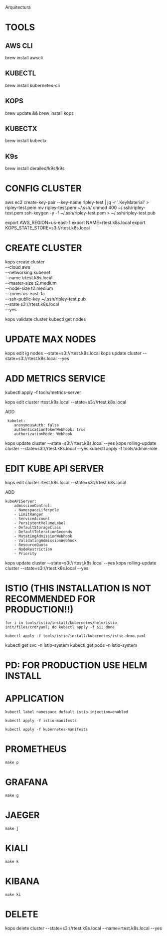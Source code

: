 Arquitectura

# TOOLS

## AWS CLI

brew install awscli

## KUBECTL

brew install kubernetes-cli

## KOPS

brew update && brew install kops

## KUBECTX

brew install kubectx

## K9s

brew install derailed/k9s/k9s

# CONFIG CLUSTER

aws ec2 create-key-pair --key-name ripley-test | jq -r '.KeyMaterial' > ripley-test.pem
mv ripley-test.pem ~/.ssh/
chmod 400 ~/.ssh/ripley-test.pem
ssh-keygen -y -f ~/.ssh/ripley-test.pem > ~/.ssh/ripley-test.pub

export AWS_REGION=us-east-1
export NAME=rtest.k8s.local
export KOPS_STATE_STORE=s3://rtest.k8s.local

# CREATE CLUSTER

kops create cluster \
--cloud aws \
--networking kubenet \
--name \rtest.k8s.local \
--master-size t2.medium \
--node-size t2.medium \
--zones us-east-1a \
--ssh-public-key ~/.ssh/ripley-test.pub \
--state s3://rtest.k8s.local \
--yes

kops validate cluster
kubectl get nodes

# UPDATE MAX NODES

kops edit ig nodes --state=s3://rtest.k8s.local
kops update cluster --state=s3://rtest.k8s.local --yes

# ADD METRICS SERVICE

kubectl apply -f tools/metrics-server

kops edit cluster rtest.k8s.local --state=s3://rtest.k8s.local

ADD

```
 kubelet:
    anonymousAuth: false
    authenticationTokenWebhook: true
    authorizationMode: Webhook
```

kops update cluster --state=s3://rtest.k8s.local --yes
kops rolling-update cluster --state=s3://rtest.k8s.local --yes
kubectl apply -f tools/admin-role

# EDIT KUBE API SERVER

kops edit cluster rtest.k8s.local --state=s3://rtest.k8s.local

ADD

```
kubeAPIServer:
    admissionControl:
    - NamespaceLifecycle
    - LimitRanger
    - ServiceAccount
    - PersistentVolumeLabel
    - DefaultStorageClass
    - DefaultTolerationSeconds
    - MutatingAdmissionWebhook
    - ValidatingAdmissionWebhook
    - ResourceQuota
    - NodeRestriction
    - Priority
```

kops update cluster --state=s3://rtest.k8s.local --yes
kops rolling-update cluster --state=s3://rtest.k8s.local --yes

# ISTIO (THIS INSTALLATION IS NOT RECOMMENDED FOR PRODUCTION!!)

```
for i in tools/istio/install/kubernetes/helm/istio-init/files/crd*yaml; do kubectl apply -f $i; done
```

```
kubectl apply -f tools/istio/install/kubernetes/istio-demo.yaml
```

kubectl get svc -n istio-system
kubectl get pods -n istio-system

# PD: FOR PRODUCTION USE HELM INSTALL

# APPLICATION

```
kubectl label namespace default istio-injection=enabled
```

```
kubectl apply -f istio-manifests
```

```
kubectl apply -f kubernetes-manifests
```

# PROMETHEUS

```
make p
```

# GRAFANA

```
make g
```

# JAEGER

```
make j
```

# KIALI

```
make k
```

# KIBANA

```
make ki
```

# DELETE

kops delete cluster --state=s3://rtest.k8s.local --name=rtest.k8s.local --yes

